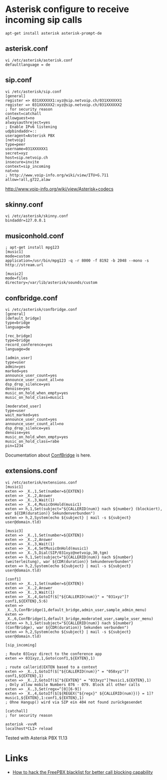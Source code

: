 # Asterisk configure to receive incoming sip calls

    apt-get install asterisk asterisk-prompt-de

## asterisk.conf

	vi /etc/asterisk/asterisk.conf
	defaultlanguage = de

## sip.conf

	vi /etc/asterisk/sip.conf
	[general]
	register => 031XXXXXX1:xyz@sip.netvoip.ch/031XXXXXX1
	register => 031XXXXXX2:xyz@sip.netvoip.ch/031XXXXXX2
	; for security reason
	context=catchall
	allowguest=no
	alwaysauthreject=yes
	; Enable IPv6 listening
	udpbindaddr=::
	useragent=Asterisk PBX
	[netvoip]
	type=peer
	username=031XXXXXX1
	secret=xyz
	host=sip.netvoip.ch
	insecure=invite
	context=sip_incoming
	nat=no
	; http://www.voip-info.org/wiki/view/ITU+G.711
	allow=!all,g722,alaw

<http://www.voip-info.org/wiki/view/Asterisk+codecs>

## skinny.conf

	vi /etc/asterisk/skinny.conf
	bindaddr=127.0.0.1

## musiconhold.conf

	; apt-get install mpg123
	[music1]
	mode=custom
	application=/usr/bin/mpg123 -q -r 8000 -f 8192 -b 2048 --mono -s http://stream.url

	[music2]
	mode=files
	directory=/var/lib/asterisk/sounds/custom

## confbridge.conf

	vi /etc/asterisk/confbridge.conf
	[general]
	[default_bridge]
	type=bridge
	language=de

	[rec_bridge]
	type=bridge
	record_conference=yes
	language=de

	[admin_user]
	type=user
	admin=yes
	marked=yes
	announce_user_count=yes
	announce_user_count_all=no
	dsp_drop_silence=yes
	denoise=yes
	music_on_hold_when_empty=yes
	music_on_hold_class=music1

	[moderated_user]
	type=user
	wait_marked=yes
	announce_user_count=yes
	announce_user_count_all=no
	dsp_drop_silence=yes
	denoise=yes
	music_on_hold_when_empty=yes
	music_on_hold_class=rabe
	pin=1234

Documentation about [ConfBridge](https://wiki.asterisk.org/wiki/display/AST/ConfBridge) is here.

## extensions.conf

	vi /etc/asterisk/extensions.conf
	[music1]
	exten => _X.,1,Set(number=${EXTEN})
	exten => _X.,2,Answer
	exten => _X.,3,Wait(1)
	exten => _X.,4,MusicOnHold(music1)
	exten => h,1,Set(subject="${CALLERID(num)} nach ${number} (blockiert), war ${CDR(duration)} Sekundenverbunden")
	exten => h,2,System(echo ${subject} | mail -s ${subject} user@domain.tld)

	[music3]
	exten => _X.,1,Set(number=${EXTEN})
	exten => _X.,2,Answer
	exten => _X.,3,Wait(1)
	exten => _X.,4,SetMusicOnHold(music1)
	exten => _X.,5,Dial(SIP/031xyz@netvoip,30,tgm)
	exten => h,1,Set(subject="${CALLERID(num)} nach ${number} (weiterleitung), war ${CDR(duration)} Sekundenverbunden")
	exten => h,2,System(echo ${subject} | mail -s ${subject} user@domain.tld)

	[conf1]
	exten => _X.,1,Set(number=${EXTEN})
	exten => _X.,2,Answer
	exten => _X.,3,Wait(1)
	exten => _X.,4,GotoIf($["${CALLERID(num)}" = "031xyz"]?conf1,${EXTEN},5:6)
	exten => _X.,5,ConfBridge(1,default_bridge,admin_user,sample_admin_menu)
	exten => _X.,6,ConfBridge(1,default_bridge,moderated_user,sample_user_menu)
	exten => h,1,Set(subject="${CALLERID(num)} nach ${number} (ConfBridge), war ${CDR(duration)} Sekunden verbunden")
	exten => h,2,System(echo ${subject} | mail -s ${subject} user@domain.tld)

	[sip_incoming]

	; Route 031xyz direct to the conference app
	exten => 031xyz,1,Goto(conf1,${EXTEN},1)

	; route callerid|EXTEN based to a context
	exten => _X.,1,GotoIf($["${CALLERID(num)}" = "058xyz"]?conf1,${EXTEN},1)
	exten => _X.,2,GotoIf($["${EXTEN}" = "033xyz"]?music1,${EXTEN},1)
	; Only allow mobile Numbers 076 - 079. Block all other calls
	exten => _X.,3,Set(regx=^[0][6-9])
	exten => _X.,4,GotoIf($[${REGEX("${regx}" ${CALLERID(num)})} = 1]?music1,${EXTEN},1:conf1,${EXTEN},1)
	; Ohne Hangup() wird via SIP ein 404 not found zurückgesendet

	[catchall]
	; for security reason

	asterisk -vvvR
	localhost*CLI> reload

Tested with Asterisk PBX 11.13

# Links

* [How to hack the FreePBX blacklist for better call blocking capability ](http://tech.iprock.com/?p=10261)
